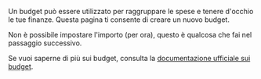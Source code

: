 Un budget può essere utilizzato per raggruppare le spese e tenere d'occhio le tue finanze. Questa pagina ti consente di creare un nuovo budget.

Non è possibile impostare l'importo (per ora), questo è qualcosa che fai nel passaggio successivo.

Se vuoi saperne di più sui budget, consulta la [documentazione ufficiale sui budget](https://docs.firefly-iii.org/concepts/budgets).